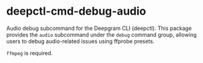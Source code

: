 # deepctl-cmd-debug-audio

Audio debug subcommand for the Deepgram CLI (deepctl). This package provides the `audio` subcommand under the `debug` command group, allowing users to debug audio-related issues using ffprobe presets.

`ffmpeg` is required.
